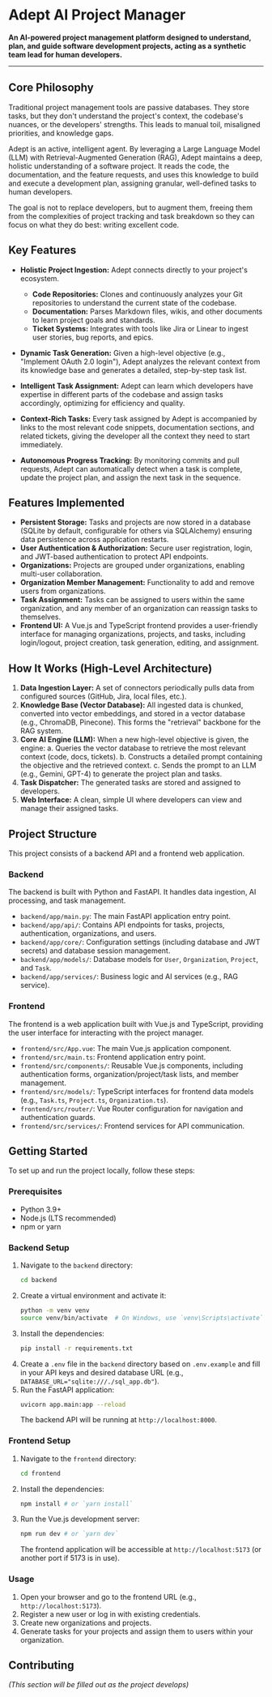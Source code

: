# Adept AI Project Manager

**An AI-powered project management platform designed to understand, plan, and guide software development projects, acting as a synthetic team lead for human developers.**

---

## Core Philosophy

Traditional project management tools are passive databases. They store tasks, but they don't understand the project's context, the codebase's nuances, or the developers' strengths. This leads to manual toil, misaligned priorities, and knowledge gaps.

Adept is an active, intelligent agent. By leveraging a Large Language Model (LLM) with Retrieval-Augmented Generation (RAG), Adept maintains a deep, holistic understanding of a software project. It reads the code, the documentation, and the feature requests, and uses this knowledge to build and execute a development plan, assigning granular, well-defined tasks to human developers.

The goal is not to replace developers, but to augment them, freeing them from the complexities of project tracking and task breakdown so they can focus on what they do best: writing excellent code.

## Key Features

-   **Holistic Project Ingestion:** Adept connects directly to your project's ecosystem.
    -   **Code Repositories:** Clones and continuously analyzes your Git repositories to understand the current state of the codebase.
    -   **Documentation:** Parses Markdown files, wikis, and other documents to learn project goals and standards.
    -   **Ticket Systems:** Integrates with tools like Jira or Linear to ingest user stories, bug reports, and epics.

-   **Dynamic Task Generation:** Given a high-level objective (e.g., "Implement OAuth 2.0 login"), Adept analyzes the relevant context from its knowledge base and generates a detailed, step-by-step task list.

-   **Intelligent Task Assignment:** Adept can learn which developers have expertise in different parts of the codebase and assign tasks accordingly, optimizing for efficiency and quality.

-   **Context-Rich Tasks:** Every task assigned by Adept is accompanied by links to the most relevant code snippets, documentation sections, and related tickets, giving the developer all the context they need to start immediately.

-   **Autonomous Progress Tracking:** By monitoring commits and pull requests, Adept can automatically detect when a task is complete, update the project plan, and assign the next task in the sequence.

## Features Implemented

-   **Persistent Storage:** Tasks and projects are now stored in a database (SQLite by default, configurable for others via SQLAlchemy) ensuring data persistence across application restarts.
-   **User Authentication & Authorization:** Secure user registration, login, and JWT-based authentication to protect API endpoints.
-   **Organizations:** Projects are grouped under organizations, enabling multi-user collaboration.
-   **Organization Member Management:** Functionality to add and remove users from organizations.
-   **Task Assignment:** Tasks can be assigned to users within the same organization, and any member of an organization can reassign tasks to themselves.
-   **Frontend UI:** A Vue.js and TypeScript frontend provides a user-friendly interface for managing organizations, projects, and tasks, including login/logout, project creation, task generation, editing, and assignment.

## How It Works (High-Level Architecture)

1.  **Data Ingestion Layer:** A set of connectors periodically pulls data from configured sources (GitHub, Jira, local files, etc.).
2.  **Knowledge Base (Vector Database):** All ingested data is chunked, converted into vector embeddings, and stored in a vector database (e.g., ChromaDB, Pinecone). This forms the "retrieval" backbone for the RAG system.
3.  **Core AI Engine (LLM):** When a new high-level objective is given, the engine:
    a.  Queries the vector database to retrieve the most relevant context (code, docs, tickets).
    b.  Constructs a detailed prompt containing the objective and the retrieved context.
    c.  Sends the prompt to an LLM (e.g., Gemini, GPT-4) to generate the project plan and tasks.
4.  **Task Dispatcher:** The generated tasks are stored and assigned to developers.
5.  **Web Interface:** A clean, simple UI where developers can view and manage their assigned tasks.

## Project Structure

This project consists of a backend API and a frontend web application.

### Backend

The backend is built with Python and FastAPI. It handles data ingestion, AI processing, and task management.

-   `backend/app/main.py`: The main FastAPI application entry point.
-   `backend/app/api/`: Contains API endpoints for tasks, projects, authentication, organizations, and users.
-   `backend/app/core/`: Configuration settings (including database and JWT secrets) and database session management.
-   `backend/app/models/`: Database models for `User`, `Organization`, `Project`, and `Task`.
-   `backend/app/services/`: Business logic and AI services (e.g., RAG service).

### Frontend

The frontend is a web application built with Vue.js and TypeScript, providing the user interface for interacting with the project manager.

-   `frontend/src/App.vue`: The main Vue.js application component.
-   `frontend/src/main.ts`: Frontend application entry point.
-   `frontend/src/components/`: Reusable Vue.js components, including authentication forms, organization/project/task lists, and member management.
-   `frontend/src/models/`: TypeScript interfaces for frontend data models (e.g., `Task.ts`, `Project.ts`, `Organization.ts`).
-   `frontend/src/router/`: Vue Router configuration for navigation and authentication guards.
-   `frontend/src/services/`: Frontend services for API communication.

## Getting Started

To set up and run the project locally, follow these steps:

### Prerequisites

-   Python 3.9+
-   Node.js (LTS recommended)
-   npm or yarn

### Backend Setup

1.  Navigate to the `backend` directory:
    ```bash
    cd backend
    ```
2.  Create a virtual environment and activate it:
    ```bash
    python -m venv venv
    source venv/bin/activate  # On Windows, use `venv\Scripts\activate`
    ```
3.  Install the dependencies:
    ```bash
    pip install -r requirements.txt
    ```
4.  Create a `.env` file in the `backend` directory based on `.env.example` and fill in your API keys and desired database URL (e.g., `DATABASE_URL="sqlite:///./sql_app.db"`).
5.  Run the FastAPI application:
    ```bash
    uvicorn app.main:app --reload
    ```
    The backend API will be running at `http://localhost:8000`.

### Frontend Setup

1.  Navigate to the `frontend` directory:
    ```bash
    cd frontend
    ```
2.  Install the dependencies:
    ```bash
    npm install # or `yarn install`
    ```
3.  Run the Vue.js development server:
    ```bash
    npm run dev # or `yarn dev`
    ```
    The frontend application will be accessible at `http://localhost:5173` (or another port if 5173 is in use).

### Usage

1.  Open your browser and go to the frontend URL (e.g., `http://localhost:5173`).
2.  Register a new user or log in with existing credentials.
3.  Create new organizations and projects.
4.  Generate tasks for your projects and assign them to users within your organization.

## Contributing

_(This section will be filled out as the project develops)_